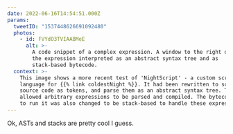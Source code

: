 ```yaml
---
date: 2022-06-16T14:54:51.000Z
params:
  tweetID: "1537448626691092480"
  photos:
    - id: FVYdO3TVIAABMeE
      alt: >-
        A code snippet of a complex expression. A window to the right displays
        the expression interpreted as an abstract syntax tree and as
        stack-based bytecode.
  context: >-
    This image shows a more recent test of 'NightScript' - a custom scripting
    language for {{% link coldestNight %}}. It had been rewritten to scan the
    source code as tokens, and parse them as an abstract syntax tree. This
    allowed arbitrary expressions to be parsed and compiled. The bytecode used
    to run it was also changed to be stack-based to handle these expressions.
---
```


Ok, ASTs and stacks are pretty cool I guess.
